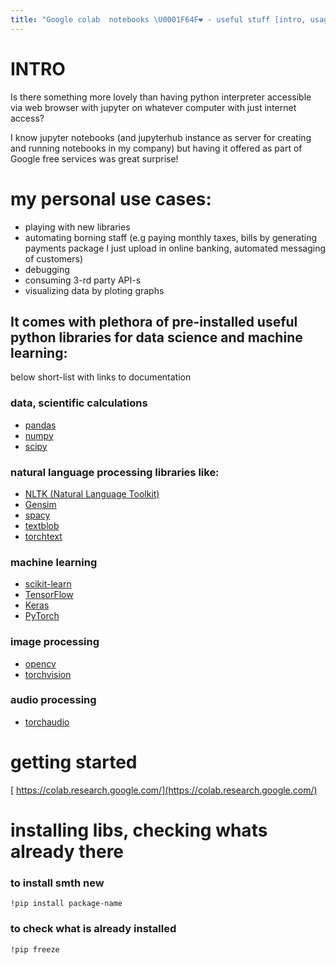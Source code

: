 ```yaml
---
title: "Google colab  notebooks \U0001F64F❤️ - useful stuff [intro, usages, pip, installing]"
---
```


# INTRO

Is there something more lovely than having python interpreter accessible via web browser with jupyter  on whatever computer with just internet access?

I know jupyter notebooks (and jupyterhub instance as server for creating and running notebooks in my company) but having it offered as part of Google free services was great surprise!


# my personal use cases:
* playing with new libraries
* automating borning staff (e.g paying monthly taxes, bills by generating payments package I just upload in online banking, automated messaging of customers) 
* debugging
* consuming 3-rd party API-s
* visualizing data by ploting graphs

## It comes with plethora of pre-installed useful python libraries for data science and machine learning:

below short-list with links to documentation

### data, scientific calculations
* [pandas](https://pandas.pydata.org/docs/)
* [numpy](https://numpy.org/doc/stable/)
* [scipy](https://docs.scipy.org/doc/scipy/)

### natural language processing libraries like:
* [NLTK (Natural Language Toolkit)](https://www.nltk.org/)
* [Gensim](https://radimrehurek.com/gensim/auto_examples/index.html#documentation)
* [spacy](https://spacy.io/)
* [textblob](https://textblob.readthedocs.io/en/dev/)
* [torchtext](https://pytorch.org/text/stable/index.html)

### machine learning

* [scikit-learn](https://scikit-learn.org/stable/)
* [TensorFlow](https://www.tensorflow.org/api_docs/python/tf)
* [Keras](https://keras.io/api/)
* [PyTorch](https://pytorch.org/docs/stable/index.html)

### image processing
* [opencv](https://docs.opencv.org/4.x/)
* [torchvision](https://pytorch.org/vision/stable/index.html)

### audio processing
* [torchaudio](https://pytorch.org/audio/stable/index.html)



#  getting started

[ https://colab.research.google.com/](https://colab.research.google.com/)


# installing libs, checking whats already there

### to install smth new

`!pip install package-name`

### to check what is already installed

`!pip freeze`

<script src="https://gist.github.com/andilabs/e4cf61ffe065dda6a855beb93f83a0f0.js"></script>
